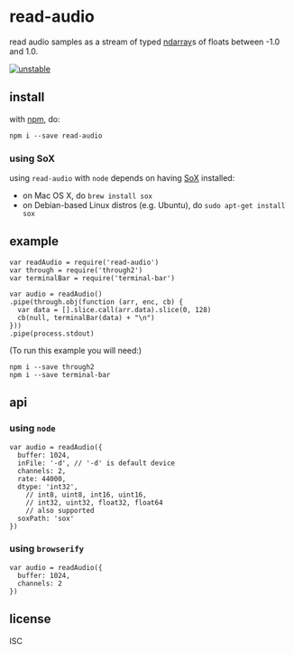 # read-audio 

read audio samples as a stream of typed [ndarray](https://npmjs.org/ndarray)s of floats between -1.0 and 1.0.

[![unstable](http://badges.github.io/stability-badges/dist/unstable.svg)](http://github.com/badges/stability-badges)

## install

with [npm](https://npmjs.org), do:

```
npm i --save read-audio
```

### using SoX

using `read-audio` with `node` depends on having [SoX](http://sox.sourceforge.net/) installed:

- on Mac OS X, do `brew install sox`
- on Debian-based Linux distros (e.g. Ubuntu), do `sudo apt-get install sox`

## example

```
var readAudio = require('read-audio')
var through = require('through2')
var terminalBar = require('terminal-bar')

var audio = readAudio()
.pipe(through.obj(function (arr, enc, cb) {
  var data = [].slice.call(arr.data).slice(0, 128)
  cb(null, terminalBar(data) + "\n")
}))
.pipe(process.stdout)
```

(To run this example you will need:)

```
npm i --save through2
npm i --save terminal-bar
```

## api

### using `node`

```
var audio = readAudio({
  buffer: 1024,
  inFile: '-d', // '-d' is default device
  channels: 2,
  rate: 44000,
  dtype: 'int32',
    // int8, uint8, int16, uint16,
    // int32, uint32, float32, float64
    // also supported
  soxPath: 'sox'
})
```

### using `browserify`

```
var audio = readAudio({
  buffer: 1024,
  channels: 2
})
```

## license

ISC

